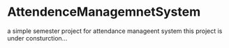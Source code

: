 # AttendenceManagemnetSystem
a simple semester project for attendance manageent system
this  project is under consturction...
